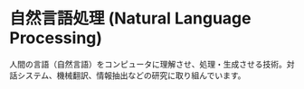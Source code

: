 # 自然言語処理 (Natural Language Processing)

人間の言語（自然言語）をコンピュータに理解させ、処理・生成させる技術。対話システム、機械翻訳、情報抽出などの研究に取り組んでいます。
